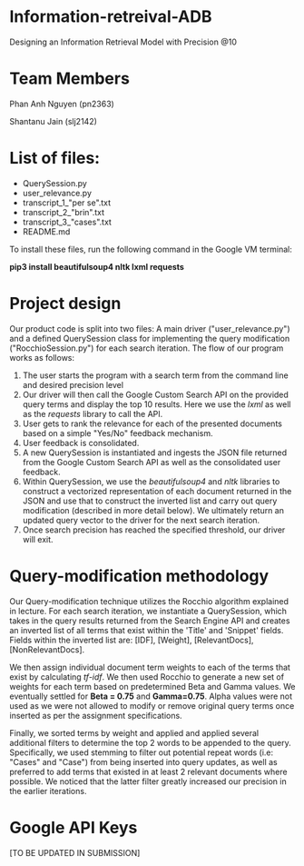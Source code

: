 # Information-retreival-ADB
Designing an Information Retrieval Model with Precision @10

# Team Members

Phan Anh Nguyen (pn2363)

Shantanu Jain (slj2142)

# List of files:
+ QuerySession.py
+ user_relevance.py
+ transcript_1_"per se".txt
+ transcript_2_"brin".txt
+ transcript_3_"cases".txt
+ README.md

To install these files, run the following command in the Google VM terminal: 

**pip3 install beautifulsoup4 nltk lxml requests**

# Project design

Our product code is split into two files: A main driver ("user_relevance.py") and a defined QuerySession class for implementing the query modification ("RocchioSession.py") for each search iteration. The flow of our program works as follows: 

1. The user starts the program with a search term from the command line and desired precision level
2. Our driver will then call the Google Custom Search API on the provided query terms and display the top 10 results. Here we use the *lxml* as well as the *requests* library to call the API. 
3. User gets to rank the relevance for each of the presented documents based on a simple "Yes/No" feedback mechanism.
4. User feedback is consolidated.
5. A new QuerySession is instantiated and ingests the JSON file returned from the Google Custom Search API as well as the consolidated user feedback. 
6. Within QuerySession, we use the *beautifulsoup4* and *nltk* libraries to construct a vectorized representation of each document returned in the JSON and use that to construct the inverted list and carry out query modification (described in more detail below). We ultimately return an updated query vector to the driver for the next search iteration. 
7. Once search precision has reached the specified threshold, our driver will exit.

# Query-modification methodology

Our Query-modification technique utilizes the Rocchio algorithm explained in lecture. For each search iteration, we instantiate a QuerySession, which takes in the query results returned from the Search Engine API and creates an inverted list of all terms that exist within the 'Title' and 'Snippet' fields. Fields within the inverted list are: [IDF], [Weight], [RelevantDocs], [NonRelevantDocs]. 

We then assign individual document term weights to each of the terms that exist by calculating *tf-idf*. We then used Rocchio to generate a new set of weights for each term based on predetermined Beta and Gamma values. We eventually settled for **Beta = 0.75** and **Gamma=0.75**. Alpha values were not used as we were not allowed to modify or remove original query terms once inserted as per the assignment specifications. 

Finally, we sorted terms by weight and applied and applied several additional filters to determine the top 2 words to be appended to the query. Specifically, we used stemming to filter out potential repeat words (i.e: "Cases" and "Case") from being inserted into query updates, as well as preferred to add terms that existed in at least 2 relevant documents where possible. We noticed that the latter filter greatly increased our precision in the earlier iterations. 

# Google API Keys

[TO BE UPDATED IN SUBMISSION]
